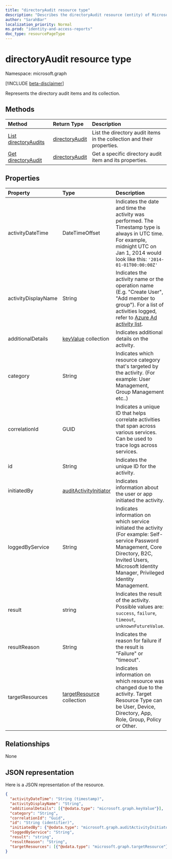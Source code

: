 ```yaml
---
title: "directoryAudit resource type"
description: "Describes the directoryAudit resource (entity) of Microsoft Graph API (REST), which helps audit directory (tenant) activities (beta version)."
author: "SarahBar"
localization_priority: Normal
ms.prod: "identity-and-access-reports"
doc_type: resourcePageType
---
```


# directoryAudit resource type

Namespace: microsoft.graph

[!INCLUDE [beta-disclaimer](../../includes/beta-disclaimer.md)]

Represents the directory audit items and its collection.

## Methods

| Method		   | Return Type	|Description|
|:---------------|:--------|:----------|
|[List directoryAudits](../api/directoryaudit-list.md) | [directoryAudit](directoryaudit.md) |List the directory audit items in the collection and their properties.|
|[Get directoryAudit](../api/directoryaudit-get.md) | [directoryAudit](directoryaudit.md) |Get a specific directory audit item and its properties.|


## Properties
| Property            | Type                                                | Description                                                                                                                                                                                                                                                            |
|:--------------------|:----------------------------------------------------|:-----------------------------------------------------------------------------------------------------------------------------------------------------------------------------------------------------------------------------------------------------------------------|
| activityDateTime    | DateTimeOffset                                      | Indicates the date and time the activity was performed. The Timestamp type is always in UTC time. For example, midnight UTC on Jan 1, 2014 would look like this: `'2014-01-01T00:00:00Z'`                                                                              |
| activityDisplayName | String                                              | Indicates the activity name or the operation name (E.g. "Create User", "Add member to group"). For a list of activities logged, refer to [Azure Ad activity list](/azure/active-directory/active-directory-reporting-activity-audit-logs#azure-ad-audit-activity-list). |
| additionalDetails   | [keyValue](keyvalue.md) collection                  | Indicates additional details on the activity.                                                                                                                                                                                                                          |
| category            | String                                              | Indicates which resource category that's targeted by the activity. (For example: User Management, Group Management etc..)                                                                                                                                              |
| correlationId       | GUID                                                | Indicates a unique ID that helps correlate activities that span across various services. Can be used to trace logs across services.                                                                                                                                    |
| id                  | String                                              | Indicates the unique ID for the activity.                                                                                                                                                                                                            |
| initiatedBy         | [auditActivityInitiator](auditactivityinitiator.md) | Indicates information about the user or app initiated the activity.                                                                                                                                                                                                    |
| loggedByService     | String                                              | Indicates information on which service initiated the activity (For example: Self-service Password Management, Core Directory, B2C, Invited Users, Microsoft Identity Manager, Privileged Identity Management.                                                          |
| result              | string                                              | Indicates the result of the activity. Possible values are: `success`, `failure`, `timeout`, `unknownFutureValue`.                                                                                                                                                       |
| resultReason        | String                                              | Indicates the reason for failure if the result is "Failure" or "timeout".                                                                                                                                                                                              |
| targetResources     | [targetResource](targetresource.md) collection      | Indicates information on which resource was changed due to the activity. Target Resource Type can be User, Device, Directory, App, Role, Group, Policy or Other.                                                                                                       |

## Relationships
None


## JSON representation

Here is a JSON representation of the resource.

<!-- {
  "blockType": "resource",
  "optionalProperties": [

  ],
  "@odata.type": "microsoft.graph.directoryAudit"
}-->

```json
{
  "activityDateTime": "String (timestamp)",
  "activityDisplayName": "String",
  "additionalDetails": [{"@odata.type": "microsoft.graph.keyValue"}],
  "category": "String",
  "correlationId": "Guid",
  "id": "String (identifier)",
  "initiatedBy": {"@odata.type": "microsoft.graph.auditActivityInitiator"},
  "loggedByService": "String",
  "result": "string",
  "resultReason": "String",
  "targetResources": [{"@odata.type": "microsoft.graph.targetResource"}]
}
```

<!-- uuid: 8fcb5dbc-d5aa-4681-8e31-b001d5168d79
2015-10-25 14:57:30 UTC -->
<!-- {
  "type": "#page.annotation",
  "description": "directoryAudit resource",
  "keywords": "",
  "section": "documentation",
  "tocPath": ""
}-->



